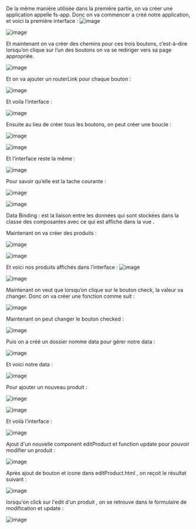 De la même manière utilisée dans la première partie, on va créer une application appelle fs-app.
Donc on va commencer a créé notre application, et voici la première interface :
![image](https://github.com/loubnabaroudi/BAROUDI_LOUBNA_JEE/assets/154988277/0367a408-36e2-4704-babc-1ad422f069e3)

![image](https://github.com/loubnabaroudi/BAROUDI_LOUBNA_JEE/assets/154988277/2a64ea71-d5fe-4db7-8fc9-53ed88cf060e)

Et maintenant on va créer des chemins pour ces trois boutons, c’est-à-dire lorsqu’on clique sur l’un des boutons on va se rediriger vers sa page appropriée.

![image](https://github.com/loubnabaroudi/BAROUDI_LOUBNA_JEE/assets/154988277/19d6113e-95b2-439d-9e68-d8f81474ccd0)

Et on va ajouter un routerLink pour chaque bouton :

![image](https://github.com/loubnabaroudi/BAROUDI_LOUBNA_JEE/assets/154988277/b89f4279-b475-4d22-9a94-45e1c6a8651e)

Et voila l’interface :

![image](https://github.com/loubnabaroudi/BAROUDI_LOUBNA_JEE/assets/154988277/535cd5d5-2701-48b8-84a1-25aa58361a83)

Ensuite au lieu de créer tous les boutons, on peut créer une boucle :

![image](https://github.com/loubnabaroudi/BAROUDI_LOUBNA_JEE/assets/154988277/c7d53e2d-3ed0-46df-83f6-c1c7d0e3d678)

![image](https://github.com/loubnabaroudi/BAROUDI_LOUBNA_JEE/assets/154988277/40b1585c-f065-4b15-b101-245f0276546b)

Et l’interface reste la même :

![image](https://github.com/loubnabaroudi/BAROUDI_LOUBNA_JEE/assets/154988277/35334c03-44f1-46e1-83c9-d73500eea96b)

Pour savoir qu’elle est la tache courante :

![image](https://github.com/loubnabaroudi/BAROUDI_LOUBNA_JEE/assets/154988277/206c406a-fa5b-4653-b677-c1ce437c72e3)

![image](https://github.com/loubnabaroudi/BAROUDI_LOUBNA_JEE/assets/154988277/ecfc37e7-561c-45cf-b740-4f6026fd57c2)

Data Binding : est la liaison entre les données qui sont stockées dans la classe des composantes avec ce qui est affiche dans la vue .


Maintenant on va créer des produits :

![image](https://github.com/loubnabaroudi/BAROUDI_LOUBNA_JEE/assets/154988277/8d9fc79f-f122-482b-9066-eda4402ce2cc)

![image](https://github.com/loubnabaroudi/BAROUDI_LOUBNA_JEE/assets/154988277/98d01fa6-a5d9-4226-a5f9-355a26be7bb5)

Et voici nos produits affichés dans l’interface :
![image](https://github.com/loubnabaroudi/BAROUDI_LOUBNA_JEE/assets/154988277/fd6e764b-5ae5-4963-9f8c-a9f7ab8d30e2)

![image](https://github.com/loubnabaroudi/BAROUDI_LOUBNA_JEE/assets/154988277/9bd912c7-fcd4-4ecc-b041-9a66eabfd137)

Maintenant on veut que lorsqu’on clique sur le bouton check, la valeur va changer. Donc on va créer une fonction comme suit :

![image](https://github.com/loubnabaroudi/BAROUDI_LOUBNA_JEE/assets/154988277/aacf53f7-9a4c-4622-a89a-bb3f221d86a0)

Maintenant on peut changer le bouton checked :

![image](https://github.com/loubnabaroudi/BAROUDI_LOUBNA_JEE/assets/154988277/f9a42bb6-9383-4e0b-8c81-0518344ba556)

Puis on a créé un dossier nomme data pour gérer notre data :

![image](https://github.com/loubnabaroudi/BAROUDI_LOUBNA_JEE/assets/154988277/1738c4b6-aa5d-46c3-9d4e-7295084ea1a5)

Et voici notre data :

![image](https://github.com/loubnabaroudi/BAROUDI_LOUBNA_JEE/assets/154988277/954cf07d-4b9a-450a-af44-bd29c3181c36)

Pour ajouter un nouveau produit :

![image](https://github.com/loubnabaroudi/BAROUDI_LOUBNA_JEE/assets/154988277/b57a7833-a173-4124-802d-2889844e06f4)

![image](https://github.com/loubnabaroudi/BAROUDI_LOUBNA_JEE/assets/154988277/60a2a59b-da43-4678-ba67-b388d25bced9)

Et voilà l’interface :

![image](https://github.com/loubnabaroudi/BAROUDI_LOUBNA_JEE/assets/154988277/7febc617-fe80-46cd-ac39-fa2e5bdcabda)

Ajout d'un nouvelle component editProduct et function update pour pouvoir modifier un produit :

![image](https://github.com/loubnabaroudi/BAROUDI_LOUBNA_JEE/assets/154988277/7a69896b-092c-4a0c-8b92-d88fdee4a89b)

Après ajout de bouton et icone dans editProduct.html , on reçoit le résultat suivant :

![image](https://github.com/loubnabaroudi/BAROUDI_LOUBNA_JEE/assets/154988277/ef209706-e4ef-4870-b1a4-e5663490507f)

lorsqu'on click sur l'edit d'un produit , on se retrouve dans le formulaire de modification et update :

![image](https://github.com/loubnabaroudi/BAROUDI_LOUBNA_JEE/assets/154988277/10773d8c-3d3c-4cbc-bc28-739dcc299f47)






